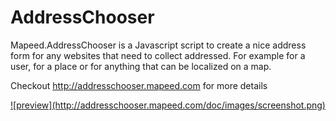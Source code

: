 AddressChooser
==============

Mapeed.AddressChooser is a Javascript script to create a nice address form for any websites that need to collect addressed. For example for a user, for a place or for anything that can be localized on a map.


Checkout <a href="http://addresschooser.mapeed.com/">http://addresschooser.mapeed.com</a> for more details
<br/>
<center>
<a href="http://addresschooser.mapeed.com/">
![preview](http://addresschooser.mapeed.com/doc/images/screenshot.png) 
</a>
</center>
<br/>
